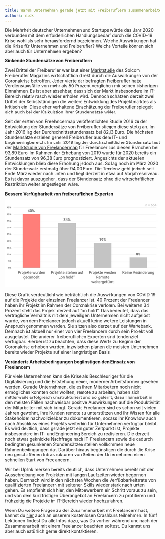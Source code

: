 ```yaml
---
title: Warum Unternehmen gerade jetzt mit Freiberuflern zusammenarbeiten sollten
authors: nick
---
```


Die Mehrheit deutscher Unternehmen und Startups würde das Jahr 2020 verbunden mit dem erforderlichen Handlungsbedarf durch die COVID-19 Krise wohl als sehr herausfordernd bezeichnen. Welche Auswirkungen hat die Krise für Unternehmen und Freiberufler? Welche Vorteile können sich aber auch für Unternehmen ergeben?

<!--truncate-->

**Sinkende Stundensätze von Freiberuflern**

Zwei Drittel der Freiberufler war laut einer [Marktstudie](https://www.solcom.de/_Resources/Persistent/215cbc37aca0bdeef378c3aa3beae732149c7331/200625-marktstudie%20corona-projektmarkt-freiberufler.pdf) des Solcom Freiberufler Magazins wirtschaftlich direkt durch die Auswirkungen von der Coronakrise betroffen. Jeder vierte der befragten Freiberufler hatte Verdienstausfälle von mehr als 80 Prozent verglichen mit seinen bisherigen Einnahmen. Es ist aber absehbar, dass sich der Markt insbesondere im IT-Bereich relativ rasch wieder erholen wird. Dennoch schätzen derzeit zwei Drittel der Selbstständigen die weitere Entwicklung des Projektmarktes als kritisch ein. Diese eher verhaltene Einschätzung der Freiberufler spiegelt sich auch bei der Kalkulation ihrer Stundensätze wider.

Seit der ersten von Freelancermap veröffentlichten Studie 2016 zu der Entwicklung der Stundensätze von Freiberufler stiegen diese stetig an. Im Jahr 2016 lag der Durchschnittsstundensatz bei 82,13 Euro. Die höchsten Stundensätze erzielen generell Freiberufler aus dem IT- und Engineeringbereich. Im Jahr 2019 lag der durchschnittliche Stundensatz laut der [Marktstudie von Freelancermap](https://www.freelancermap.de/files/PM-Freelancer-Kompass-2019-Fast-94-Euro-Freelancer-Stundensatz-bald-dreistellig-und-radikale-Forderungen-an-die-Politik.pdf) für Freelancer aus diesen Branchen bei 93,89 Euro. Im Rahmen der Erhebung von 2019 wurde für 2020 bereits ein Stundensatz von 96,38 Euro prognostiziert. Angesichts der aktuellen Entwicklungen blieb diese Erhöhung jedoch aus. So lag noch im März 2020 der Stundensatz erstmalig über 94,00 Euro. Die Tendenz geht jedoch seit Ende März wieder nach unten und liegt derzeit in etwa auf Vorjahresniveau. Es ist davon auszugehen, dass der Stundensatz ohne die wirtschaftlichen Restriktion weiter angestiegen wäre.

**Bessere Verfügbarkeit von freiberuflichen Experten**

![](image.png)

Diese Grafik verdeutlicht wie beträchtlich die Auswirkungen von COVID 19 auf die Projekte der einzelnen Freelancer ist. 40 Prozent der Freelancer haben ihr Projekt im Rahmen der Coronakrise verloren. Bei weiteren 34 Prozent steht das Projekt derzeit auf “on hold”. Das bedeutet, dass das vertragliche Verhältnis mit dem jeweiligen Unternehmen nicht aufgelöst wurde, von dem Freelancer jedoch aktuell keine weitere Leistungen in Anspruch genommen werden. Sie sitzen also derzeit auf der Wartebank. Demnach ist aktuell nur einer von vier Freelancern durch sein Projekt voll ausgelastet. Die anderen freiberuflichen Experten sind tendenziell verfügbar. Hierbei ist zu beachten, dass diese Werte zu Beginn der Coronakrise erhoben wurden, inzwischen planen die meisten Unternehmen bereits wieder Projekte auf einer langfristigen Basis.

**Veränderte Arbeitsbedingungen begünstigen den Einsatz von Freelancern**

Für viele Unternehmen kann die Krise als Beschleuniger für die Digitalisierung und die Entstehung neuer, moderner Arbeitsformen gesehen werden. Gerade Unternehmen, die es ihren Mitarbeitern noch nicht ermöglichen konnten oder wollten, remote zu arbeiten, haben sich mittlerweile erfolgreich umstrukturiert und so gelernt, dass Heimarbeit in den meisten Fällen nachweisbar positive Auswirkungen auf die Produktivität der Mitarbeiter mit sich bringt. Gerade Freelancer sind es schon seit vielen Jahren gewohnt, ihre Kunden remote zu unterstützen und ihr Wissen für alle Stakeholder nachvollziehbar zu dokumentieren, sodass ihr Knowhow auch nach Abschluss eines Projekts weiterhin für Unternehmen verfügbar bleibt. Es wird deutlich, dass gerade jetzt ein guter Zeitpunkt ist, Projekte insbesondere im IT- und Engineering Bereich zu realisieren. Die derzeit noch etwas geknickte Nachfrage nach IT-Freelancern sowie die dadurch bedingten gesunkenen Stundensätzen stellen vollkommen neue Rahmenbedingungen dar. Darüber hinaus begünstigen die durch die Krise neu geschaffenen Infrastrukturen von Seiten der Unternehmen einen schnellen Start von Freelancern.

Wir bei Uplink merken bereits deutlich, dass Unternehmen bereits mit der Ausschreibung von Projekten mit langen Laufzeiten wieder begonnen haben. Demnach wird in den nächsten Wochen die Verfügbarkeitsrate von qualifizierten Freelancern mit seltenen Skills wieder stark nach unten gehen. Es empfiehlt sich hier, den Mitbewerbern ein Schritt voraus zu sein, und von dem kurzfristigen Überangebot an Freelancern zu profitieren und frühzeitig die Projekte im IT-Bereich wieder hochzufahren.

Wenn Du weitere Fragen zu der Zusammenarbeit mit Freelancern hast, kannst du [hier](https://uplink.tech/crashkurs-erfolgreich-mit-freelancern-zusammenarbeiten) auch an unserem kostenlosen Crashkurs teilnehmen. In fünf Lektionen findest Du alle Infos dazu, was Du vorher, während und nach der Zusammenarbeit mit einem Freelancer beachten solltest. Du kannst uns aber auch natürlich gerne direkt kontaktieren.
